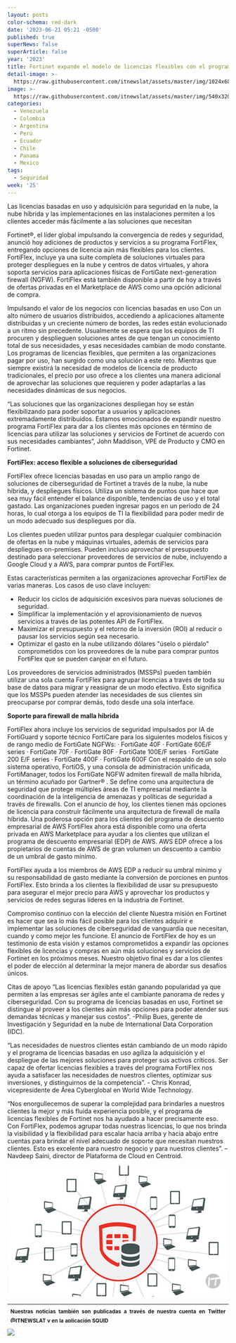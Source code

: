 ```yaml
---
layout: posts
color-schema: red-dark
date: '2023-06-21 05:21 -0500'
published: true
superNews: false
superArticle: false
year: '2023'
title: Fortinet expande el modelo de licencias flexibles con el programa FortiFlex
detail-image: >-
  https://raw.githubusercontent.com/itnewslat/assets/master/img/1024x680/Fortinet-Seguridad-g.jpg
image: >-
  https://raw.githubusercontent.com/itnewslat/assets/master/img/540x320/Fortinet-Seguridad-p.jpg
categories:
  - Venezuela
  - Colombia
  - Argentina
  - Perú
  - Ecuador
  - Chile
  - Panama
  - Mexico
tags:
  - Seguridad
week: '25'
---
```

Las licencias basadas en uso y adquisición para seguridad en la nube, la nube híbrida y las implementaciones en las instalaciones permiten a los clientes acceder más fácilmente a las soluciones que necesitan

Fortinet®, el líder global impulsando la convergencia de redes y seguridad, anunció hoy adiciones de productos y servicios a su programa FortiFlex, entregando opciones de licencia aún más flexibles para los clientes. FortiFlex, incluye ya una suite completa de soluciones virtuales para proteger despliegues en la nube y centros de datos virtuales, y ahora soporta servicios para aplicaciones físicas de FortiGate next-generation firewall (NGFW). FortiFlex está también disponible a partir de hoy a través de ofertas privadas en el Marketplace de AWS como una opción adicional de compra.
 
Impulsando el valor de los negocios con licencias basadas en uso
Con un alto número de usuarios distribuidos, accediendo a aplicaciones altamente distribuidas y un creciente número de bordes, las redes están evolucionado a un ritmo sin precedente. Usualmente se espera que los equipos de TI procuren y desplieguen soluciones antes de que tengan un conocimiento total de sus necesidades, y esas necesidades cambian de modo constante. Los programas de licencias flexibles, que permiten a las organizaciones pagar por uso, han surgido como una solución a este reto. Mientras que siempre existirá la necesidad de modelos de licencia de producto tradicionales, el precio por uso ofrece a los clientes una manera adicional de aprovechar las soluciones que requieren y poder adaptarlas a las necesidades dinámicas de sus negocios.
 
“Las soluciones que las organizaciones despliegan hoy se están flexibilizando para poder soportar a usuarios y aplicaciones extremadamente distribuidos. Estamos emocionados de expandir nuestro programa FortiFlex para dar a los clientes más opciones en término de licencias para utilizar las soluciones y servicios de Fortinet de acuerdo con sus necesidades cambiantes”, John Maddison, VPE de Producto y CMO en Fortinet.
 
**FortiFlex: acceso flexible a soluciones de ciberseguridad**

FortiFlex ofrece licencias basadas en uso para un amplio rango de soluciones de ciberseguridad de Fortinet a través de la nube, la nube híbrida, y despliegues físicos. Utiliza un sistema de puntos que hace que sea muy fácil entender el balance disponible, tendencias de uso y el total gastado. Las organizaciones pueden ingresar pagos en un período de 24 horas, lo cual otorga a los equipos de TI la flexibilidad para poder medir de un modo adecuado sus despliegues por día.
 
Los clientes pueden utilizar puntos para desplegar cualquier combinación de ofertas en la nube y máquinas virtuales, además de servicios para despliegues on-premises. Pueden incluso aprovechar el presupuesto destinado para seleccionar proveedores de servicios de nube, incluyendo a Google Cloud y a AWS, para comprar puntos de FortiFlex.
 
Estas características permiten a las organizaciones aprovechar FortiFlex de varias maneras. Los casos de uso clave incluyen:
 
- Reducir los ciclos de adquisición excesivos para nuevas soluciones de seguridad.
- Simplificar la implementación y el aprovisionamiento de nuevos servicios a través de las potentes API de FortiFlex.
- Maximizar el presupuesto y el retorno de la inversión (ROI) al reducir o pausar los servicios según sea necesario.
- Optimizar el gasto en la nube utilizando dólares "úselo o piérdalo" comprometidos con los proveedores de la nube para comprar puntos FortiFlex que se pueden canjear en el futuro.
 
Los proveedores de servicios administrados (MSSPs) pueden también utilizar una sola cuenta FortiFlex para agrupar licencias a través de toda su base de datos para migrar y reasignar de un modo efectivo. Esto significa que los MSSPs pueden atender las necesidades de sus clientes sin preocuparse por comprar demás, todo desde una sola interface.
 
**Soporte para firewall de malla híbrida**

FortiFlex ahora incluye los servicios de seguridad impulsados por IA de FortiGuard y soporte técnico FortiCare para los siguientes modelos físicos y de rango medio de FortiGate NGFWs:
·         FortiGate 40F 
·         FortiGate 60E/F series
·         FortiGate 70F 
·         FortiGate 80F 
·         FortiGate 100E/F series 
·         FortiGate 200 E/F series
·         FortiGate 400F 
·         FortiGate 600F 
Con el respaldo de un solo sistema operativo, FortiOS, y una consola de administración unificada, FortiManager, todos los FortiGate NGFW admiten firewall de malla híbrida, un término acuñado por Gartner® . Se define como una arquitectura de seguridad que protege múltiples áreas de TI empresarial mediante la coordinación de la inteligencia de amenazas y políticas de seguridad a través de firewalls. Con el anuncio de hoy, los clientes tienen más opciones de licencia para construir fácilmente una arquitectura de firewall de malla híbrida.
Una poderosa opción para los clientes del programa de descuento empresarial de AWS
FortiFlex ahora está disponible como una oferta privada en AWS Marketplace para ayudar a los clientes que utilizan el programa de descuento empresarial (EDP) de AWS. AWS EDP ofrece a los propietarios de cuentas de AWS de gran volumen un descuento a cambio de un umbral de gasto mínimo.
 
FortiFlex ayuda a los miembros de AWS EDP a reducir su umbral mínimo y su responsabilidad de gasto mediante la conversión de porciones en puntos FortiFlex. Esto brinda a los clientes la flexibilidad de usar su presupuesto para asegurar el mejor precio para AWS y aprovechar los productos y servicios de redes seguras líderes en la industria de Fortinet.
 
Compromiso continuo con la elección del cliente
Nuestra misión en Fortinet es hacer que sea lo más fácil posible para los clientes adquirir e implementar las soluciones de ciberseguridad de vanguardia que necesitan, cuando y como mejor les funcione. El anuncio de FortiFlex de hoy es un testimonio de esta visión y estamos comprometidos a expandir las opciones flexibles de licencias y compras en aún más soluciones y servicios de Fortinet en los próximos meses. Nuestro objetivo final es dar a los clientes el poder de elección al determinar la mejor manera de abordar sus desafíos únicos.
 
Citas de apoyo
“Las licencias flexibles están ganando popularidad ya que permiten a las empresas ser ágiles ante el cambiante panorama de redes y ciberseguridad. Con su programa de licencias basadas en uso, Fortinet se distingue al proveer a los clientes aún más opciones para poder atender sus demandas técnicas y manejar sus costos”. -Philip Bues, gerente de Investigación y Seguridad en la nube de International Data Corporation (IDC).
 
“Las necesidades de nuestros clientes están cambiando de un modo rápido y el programa de licencias basadas en uso agiliza la adquisición y el despliegue de las mejores soluciones para proteger sus activos críticos. Ser capaz de ofertar licencias flexibles a través del programa FortiFlex nos ayuda a satisfacer las necesidades de nuestros clientes, optimizar sus inversiones, y distinguirnos de la competencia”. - Chris Konrad, vicepresidente de Área Cyberglobal en World Wide Technology.
 
“Nos enorgullecemos de superar la complejidad para brindarles a nuestros clientes la mejor y más fluida experiencia posible, y el programa de licencias flexibles de Fortinet nos ha ayudado a hacer precisamente eso. Con FortiFlex, podemos agrupar todas nuestras licencias, lo que nos brinda la visibilidad y la flexibilidad para escalar hacia arriba y hacia abajo entre cuentas para brindar el nivel adecuado de soporte que necesitan nuestros clientes. Esto es excelente para nuestro negocio y para nuestros clientes”. – Navdeep Saini, director de Plataforma de Cloud en Centroid.

![](https://raw.githubusercontent.com/itnewslat/assets/master/img/540x320/Fortinet-Seguridad-p.jpg)

<table style="height: 42px;" width="569">
<tbody>
<tr>
<td style="text-align: justify;"><sub><strong>Nuestras noticias también son publicadas a través de nuestra cuenta en Twitter <a href="https://twitter.com/itnewslat?lang=es">@ITNEWSLAT</a> y en la aplicación <a href="https://squidapp.co/en/">SQUID</a></strong></sub></td>
</tr>
</tbody>
</table>
<img src="https://tracker.metricool.com/c3po.jpg?hash=56f88a41e39ab42c063cc51676587a04"/>